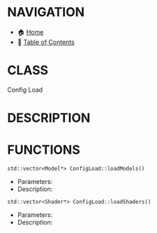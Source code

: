# NAVIGATION
- 🏠 [Home](../../../readme.md)
- 📖 [Table of Contents](../docs_Chapter_0.00_Welcome/doc_Chapter_0.01_Table_of_Contents.md)

# CLASS
Config Load

# DESCRIPTION

# FUNCTIONS
`std::vector<Model*> ConfigLoad::loadModels()`
- Parameters:
- Description: 


`std::vector<Shader*> ConfigLoad::loadShaders()`
- Parameters:
- Description: 